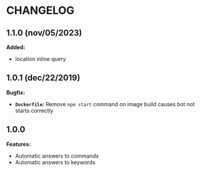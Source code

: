 # CHANGELOG

## 1.1.0 (nov/05/2023)
__Added:__
- location inline query

## 1.0.1 (dec/22/2019)

__Bugfix:__
- __```Dockerfile```:__ Remove ```npm start``` command on image build causes bot not starts correctly

## 1.0.0

__Features:__
- Automatic answers to commands
- Automatic answers to keywords
